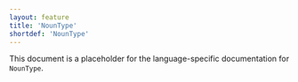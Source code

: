 ```yaml
---
layout: feature
title: 'NounType'
shortdef: 'NounType'
---
```


This document is a placeholder for the language-specific documentation
for `NounType`.
